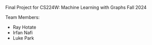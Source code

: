 Final Project for CS224W: Machine Learning with Graphs
Fall 2024

Team Members:
- Ray Hotate
- Irfan Nafi
- Luke Park